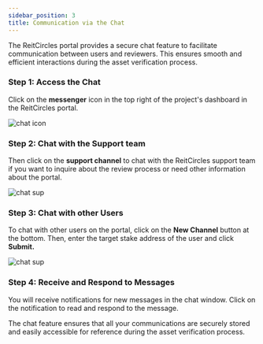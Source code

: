 ```yaml
---
sidebar_position: 3
title: Communication via the Chat
---
```



The ReitCircles portal provides a secure chat feature to facilitate communication between users and reviewers. This ensures smooth and efficient interactions during the asset verification process.


### Step 1: Access the Chat

Click on the **messenger** icon in the top right of the project's dashboard in the ReitCircles portal. 


![chat icon](/img/chat/chat_icon.png)


### Step 2: Chat with the Support team

Then click on the **support channel** to chat with the ReitCircles support team if you want to inquire about the review process or need other information about the portal.


![chat sup](/img/chat/sup_chan.png)

### Step 3: Chat with other Users

To chat with other users on the portal, click on the **New Channel** button at the bottom. Then, enter the target stake address of the user and click **Submit.**

![chat sup](/img/chat/new_chat.png)

### Step 4: Receive and Respond to Messages

You will receive notifications for new messages in the chat window. Click on the notification to read and respond to the message.

The chat feature ensures that all your communications are securely stored and easily accessible for reference during the asset verification process.
